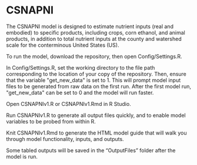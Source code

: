 # CSNAPNI
The CSNAPNI model is designed to estimate nutrient inputs (real and embodied) to specific products, including crops, corn ethanol,
and animal products, in addition to total nutrient inputs at the county and watershed scale for the conterminous United States (US).

To run the model, download the repository, then open Config/Settings.R.

In Config/Settings.R, set the working directory to the file path corresponding to the location of your copy of the repository.
Then, ensure that the variable "get_new_data" is set to 1. This will prompt model input files to be generated from raw data on the
first run. After the first model run, "get_new_data" can be set to 0 and the model will run faster.

Open CSNAPNIv1.R or CSNAPNIv1.Rmd in R Studio.

Run CSNAPNIv1.R to generate all output files quickly, and to enable model variables to be probed from within R.

Knit CSNAPNIv1.Rmd to generate the HTML model guide that will walk you through model functionality, inputs, and outputs.

Some tabled outputs will be saved in the “OutputFiles” folder after the model is run.
